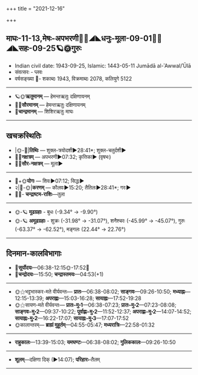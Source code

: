 +++
title = "2021-12-16"

+++
## माघः-11-13,मेषः-अपभरणी🌛🌌◢◣धनुः-मूला-09-01🌌🌞◢◣सहः-09-25🪐🌞गुरुः
- Indian civil date: 1943-09-25, Islamic: 1443-05-11 Jumādā al-ʾAwwal/ʾŪlā
- संवत्सरः - प्लवः
- वर्षसङ्ख्या 🌛- शकाब्दः 1943, विक्रमाब्दः 2078, कलियुगे 5122
___________________
- 🪐🌞**ऋतुमानम्** — हेमन्तऋतुः दक्षिणायनम्
- 🌌🌞**सौरमानम्** — हेमन्तऋतुः दक्षिणायनम्
- 🌛**चान्द्रमानम्** — शिशिरऋतुः माघः
___________________


## खचक्रस्थितिः
- |🌞-🌛|**तिथिः** — शुक्ल-त्रयोदशी►28:41*; शुक्ल-चतुर्दशी►  
- 🌌🌛**नक्षत्रम्** — अपभरणी►07:32; कृत्तिका► (वृषभः)  
- 🌌🌞**सौर-नक्षत्रम्** — मूला►  
___________________
- 🌛+🌞**योगः** — शिवः►07:12; सिद्धः►  
- २|🌛-🌞|**करणम्** — कौलवः►15:20; तैतिलः►28:41*; गरः►  
- 🌌🌛- **चन्द्राष्टम-राशिः**—तुला  
___________________
- 🌞-🪐 **मूढग्रहाः** - बुधः (-9.34° → -9.90°)
- 🌞-🪐 **अमूढग्रहाः** - शुक्रः (-31.98° → -31.07°), शनैश्चरः (-45.99° → -45.07°), गुरुः (-63.37° → -62.52°), मङ्गलः (22.44° → 22.76°)
___________________


## दिनमान-कालविभागाः
- 🌅**सूर्योदयः**—06:38-12:15🌞️-17:52🌇  
- 🌛**चन्द्रोदयः**—15:50; **चन्द्रास्तमयः**—04:53(+1)  
___________________
- 🌞⚝भट्टभास्कर-मते वीर्यवन्तः— **प्रातः**—06:38-08:02; **साङ्गवः**—09:26-10:50; **मध्याह्नः**—12:15-13:39; **अपराह्णः**—15:03-16:28; **सायाह्नः**—17:52-19:28  
- 🌞⚝सायण-मते वीर्यवन्तः— **प्रातः-मु॰1**—06:38-07:23; **प्रातः-मु॰2**—07:23-08:08; **साङ्गवः-मु॰2**—09:37-10:22; **पूर्वाह्णः-मु॰2**—11:52-12:37; **अपराह्णः-मु॰2**—14:07-14:52; **सायाह्नः-मु॰2**—16:22-17:07; **सायाह्नः-मु॰3**—17:07-17:52  
- 🌞कालान्तरम्— **ब्राह्मं मुहूर्तम्**—04:55-05:47; **मध्यरात्रिः**—22:58-01:32  
___________________
- **राहुकालः**—13:39-15:03; **यमघण्टः**—06:38-08:02; **गुलिककालः**—09:26-10:50  
___________________
- **शूलम्**—दक्षिणा दिक् (►14:07); **परिहारः**–तैलम्  
___________________
